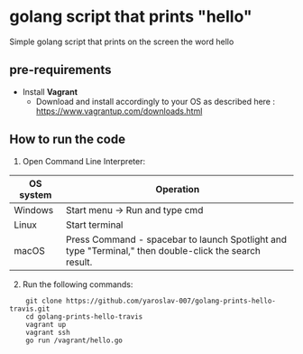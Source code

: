 # golang script that prints "hello"
Simple golang script that prints on the screen the word hello
 
## pre-requirements

- Install **Vagrant**
    - Download and install accordingly to your OS as described here : https://www.vagrantup.com/downloads.html
	
## How to run the code
1. Open Command Line Interpreter: 

 OS system | Operation
 ------------ | -------------
| Windows | Start menu -> Run and type cmd |
| Linux  |Start terminal |
| macOS | Press Command - spacebar to launch Spotlight and type "Terminal," then double-click the search result. |

2. Run the following commands:
```
    git clone https://github.com/yaroslav-007/golang-prints-hello-travis.git
    cd golang-prints-hello-travis
    vagrant up
    vagrant ssh
    go run /vagrant/hello.go
```
